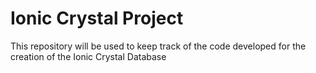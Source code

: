 # Ionic Crystal Project

This repository will be used to keep track of the code developed for the creation of the Ionic Crystal Database

